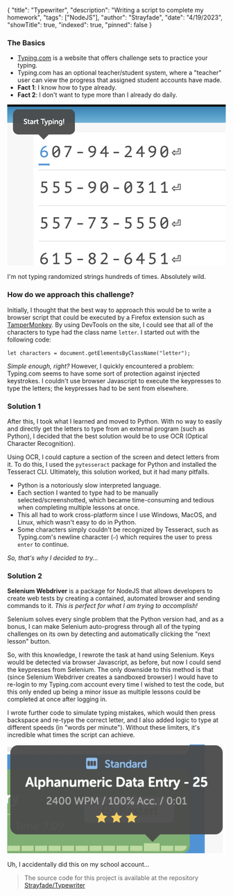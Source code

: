 {
"title": "Typewriter",
"description": "Writing a script to complete my homework",
"tags": ["NodeJS"],
"author": "Strayfade",
"date": "4/19/2023",
"showTitle": true,
"indexed": true,
"pinned": false
}

### The Basics

-   [Typing.com](https://typing.com) is a website that offers challenge sets to practice your typing.
-   Typing.com has an optional teacher/student system, where a "teacher" user can view the progress that assigned student accounts have made.
-   **Fact 1**: I know how to type already.
-   **Fact 2**: I don't want to type more than I already do daily.

<img src="/assets/images/Typing1.png"/>
<p class="image-caption">I'm not typing randomized strings hundreds of times. Absolutely wild.</p>

### How do we approach this challenge?

Initially, I thought that the best way to approach this would be to write a browser script that could be executed by a Firefox extension such as [TamperMonkey](https://addons.mozilla.org/en-US/firefox/addon/tampermonkey/). By using DevTools on the site, I could see that all of the characters to type had the class name `letter`. I started out with the following code:

    let characters = document.getElementsByClassName("letter");

_Simple enough, right?_ However, I quickly encountered a problem: Typing.com seems to have some sort of protection against injected keystrokes. I couldn't use browser Javascript to execute the keypresses to type the letters; the keypresses had to be sent from elsewhere.

### Solution 1

After this, I took what I learned and moved to Python. With no way to easily and directly get the letters to type from an external program (such as Python), I decided that the best solution would be to use OCR (Optical Character Recognition).

Using OCR, I could capture a section of the screen and detect letters from it. To do this, I used the `pytesseract` package for Python and installed the Tesseract CLI. Ultimately, this solution worked, but it had many pitfalls.

-   Python is a notoriously slow interpreted language.
-   Each section I wanted to type had to be manually selected/screenshotted, which became time-consuming and tedious when completing multiple lessons at once.
-   This all had to work cross-platform since I use Windows, MacOS, and Linux, which wasn't easy to do in Python.
-   Some characters simply couldn't be recognized by Tesseract, such as Typing.com's newline character (`⏎`) which requires the user to press `enter` to continue.

_So, that's why I decided to try..._

### Solution 2

**Selenium Webdriver** is a package for NodeJS that allows developers to create web tests by creating a contained, automated browser and sending commands to it. _This is perfect for what I am trying to accomplish!_

Selenium solves every single problem that the Python version had, and as a bonus, I can make Selenium auto-progress through all of the typing challenges on its own by detecting and automatically clicking the "next lesson" button.

So, with this knowledge, I rewrote the task at hand using Selenium. Keys would be detected via browser Javascript, as before, but now I could send the keypresses from Selenium. The only downside to this method is that (since Selenium Webdriver creates a sandboxed browser) I would have to re-login to my Typing.com account every time I wished to test the code, but this only ended up being a minor issue as multiple lessons could be completed at once after logging in.

I wrote further code to simulate typing mistakes, which would then press backspace and re-type the correct letter, and I also added logic to type at different speeds (in "words per minute"). Without these limiters, it's incredible what times the script can achieve.

<img src="/assets/images/Typing2.png"/>
<p class="image-caption">Uh, I accidentally did this on my school account...</p>

> The source code for this project is available at the repository [Strayfade/Typewriter](https://github.com/Strayfade/Typewriter/blob/main/index.js)